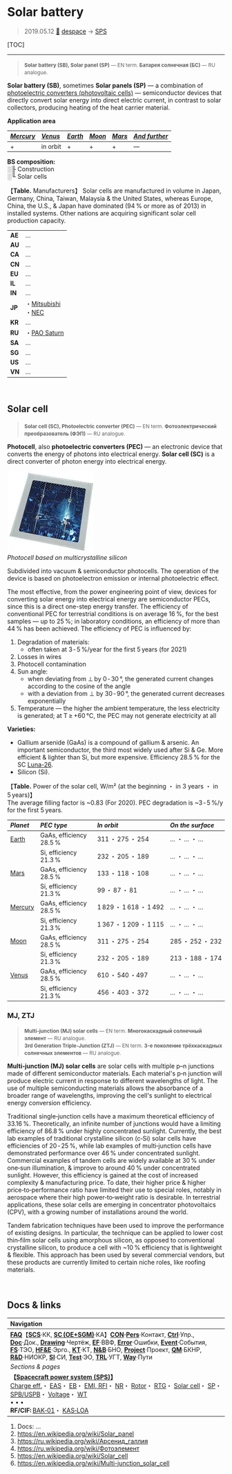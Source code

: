 # Solar battery
> 2019.05.12 [🚀](../index/index.md) [despace](index.md) → [SPS](sps.md)

[TOC]

---

> <small>**Solar battery (SB), Solar panel (SP)** — EN term. **Батарея солнечная (БС)** — RU analogue.</small>

**Solar battery (SB)**, sometimes **Solar panels (SP)** — a combination of [photoelectric converters (photovoltaic cells)](sp.md) — semiconductor devices that directly convert solar energy into direct electric current, in contrast to solar collectors, producing heating of the heat carrier material.

**Application area**

|*[Mercury](mercury.md)*|*[Venus](venus.md)*|*[Earth](earth.md)*|*[Moon](moon.md)*|*[Mars]( mars.md)*|*[And further](index.md)*|
|:--|:--|:--|:--|:--|:--|
|+|in orbit|+|+|+|—|

**BS composition:**  
░╟ Construction  
░╙ Solar cells

【**Table.** Manufacturers】 Solar cells are manufactured in volume in Japan, Germany, China, Taiwan, Malaysia & the United States, whereas Europe, China, the U.S., & Japan have dominated (94 % or more as of 2013) in installed systems. Other nations are acquiring significant solar cell production capacity.

| | |
|:--|:--|
|**AE**|…|
|**AU**|…|
|**CA**|…|
|**CN**|…|
|**EU**|…|
|**IL**|…|
|**IN**|…|
|**JP**|・[Mitsubishi](contact/mitsubishi.md)<br> ・[NEC](contact/nec.md)|
|**KR**|…|
|**RU**|・[PAO Saturn](contact/pao_saturn.md)|
|**SA**|…|
|**SG**|…|
|**US**|…|
|**VN**|…|



<p style="page-break-after:always"> </p>

## Solar cell
> <small>**Solar cell (SC), Photoelectric converter (PEC)** — EN term. **Фотоэлектрический преобразователь (ФЭП)** — RU analogue.</small>

**Photocell**, also **photoelectric converters (PEC)** — an electronic device that converts the energy of photons into electrical energy. **Solar cell (SС)** is a direct converter of photon energy into electrical energy.

[![](f/sps/solar_cell_4inch_poly_thumb.webp)](f/sps/solar_cell_4inch_poly.webp)  
*Photocell based on multicrystalline silicon*

Subdivided into vacuum & semiconductor photocells. The operation of the device is based on photoelectron emission or internal photoelectric effect.

The most effective, from the power engineering point of view, devices for converting solar energy into electrical energy are semiconductor PECs, since this is a direct one-step energy transfer. The efficiency of conventional PEC for terrestrial conditions is on average 16 %, for the best samples — up to 25 %; in laboratory conditions, an efficiency of more than 44 % has been achieved. The efficiency of PEC is influenced by:

   1. Degradation of materials:
      - often taken at 3 ‑ 5 %/year for the first 5 years (for 2021)
   1. Losses in wires
   1. Photocell contamination
   1. Sun angle:
      - when deviating from ⊥ by 0 ‑ 30 °, the generated current changes according to the cosine of the angle
      - with a deviation from ⊥ by 30 ‑ 90 °, the generated current decreases exponentially
   1. Temperature — the higher the ambient temperature, the less electricity is generated; at T ≥ +60 ℃, the PEC may not generate electricity at all

**Varieties:**

   - Gallium arsenide (GaAs) is a compound of gallium & arsenic. An important semiconductor, the third most widely used after Si & Ge. More efficient & lighter than Si, but more expensive. Efficiency 28.5 % for the SC [Luna-26](luna_26.md).
   - Silicon (Si).

【**Table.** Power of the solar cell, W/m² (at the beginning ・ in 3 years ・ in 5 years)】  
The average filling factor is ~0.83 (For 2020). PEC degradation is ~3 ‑ 5 %/y for the first 5 years.

|*Planet*|*PEC type*|*In orbit*|*On the surface*|
|:--|:--|:--|:--|
|[Earth](earth.md)|GaAs, efficiency 28.5 %|311 ・ 275 ・ 254|… ・ … ・ …|
| |Si, efficiency 21.3 %|232 ・ 205 ・ 189|… ・ … ・ …|
|[Mars](mars.md)|GaAs, efficiency 28.5 %|133 ・ 118 ・ 108|… ・ … ・ …|
| |Si, efficiency 21.3 %|99 ・ 87 ・ 81|… ・ … ・ …|
|[Mercury](mercury.md)|GaAs, efficiency 28.5 %|1 829 ・ 1 618 ・ 1 492|… ・ … ・ …|
| |Si, efficiency 21.3 %|1 367 ・ 1 209 ・ 1 115|… ・ … ・ …|
|[Moon](moon.md)|GaAs, efficiency 28.5 %|311 ・ 275 ・ 254|285 ・ 252 ・ 232|
| |Si, efficiency 21.3 %|232 ・ 205 ・ 189|213 ・ 188 ・ 174|
|[Venus](venus.md)|GaAs, efficiency 28.5 %|610 ・ 540 ・497|… ・ … ・ …|
| |Si, efficiency 21.3 %|456 ・ 403 ・ 372|… ・ … ・ …|



### MJ, ZTJ
> <small>**Multi‑junction (MJ) solar cells** — EN term. **Многокаскадный солнечный элемент** — RU analogue.</small>  
> <small>**3rd Generation Triple-Junction (ZTJ)** — EN term. **3-е поколение трёхкаскадных солнечных элементов** — RU analogue.</small>

**Multi‑junction (MJ) solar cells** are solar cells with multiple p–n junctions made of different semiconductor materials. Each material's p‑n junction will produce electric current in response to different wavelengths of light. The use of multiple semiconducting materials allows the absorbance of a broader range of wavelengths, improving the cell's sunlight to electrical energy conversion efficiency.

Traditional single‑junction cells have a maximum theoretical efficiency of 33.16 %. Theoretically, an infinite number of junctions would have a limiting efficiency of 86.8 % under highly concentrated sunlight. Currently, the best lab examples of traditional crystalline silicon (c‑Si) solar cells have efficiencies of 20 ‑ 25 %, while lab examples of multi‑junction cells have demonstrated performance over 46 % under concentrated sunlight. Commercial examples of tandem cells are widely available at 30 % under one‑sun illumination, & improve to around 40 % under concentrated sunlight. However, this efficiency is gained at the cost of increased complexity & manufacturing price. To date, their higher price & higher price‑to‑performance ratio have limited their use to special roles, notably in aerospace where their high power‑to‑weight ratio is desirable. In terrestrial applications, these solar cells are emerging in concentrator photovoltaics (CPV), with a growing number of installations around the world.

Tandem fabrication techniques have been used to improve the performance of existing designs. In particular, the technique can be applied to lower cost thin‑film solar cells using amorphous silicon, as opposed to conventional crystalline silicon, to produce a cell with ~10 % efficiency that is lightweight & flexible. This approach has been used by several commercial vendors, but these products are currently limited to certain niche roles, like roofing materials.



<p style="page-break-after:always"> </p>

## Docs & links
|Navigation|
|:--|
|**[FAQ](faq.md)**【**[SCS](scs.md)**·КК, **[SC (OE+SGM)](sc.md)**·КА】**[CON](contact.md)·[Pers](person.md)**·Контакт, **[Ctrl](control.md)**·Упр., **[Doc](doc.md)**·Док., **[Drawing](drawing.md)**·Чертёж, **[EF](ef.md)**·ВВФ, **[Error](error.md)**·Ошибки, **[Event](event.md)**·События, **[FS](fs.md)**·ТЭО, **[HF&E](hfe.md)**·Эрго., **[KT](kt.md)**·КТ, **[N&B](nnb.md)**·БНО, **[Project](project.md)**·Проект, **[QM](qm.md)**·БКНР, **[R&D](rnd.md)**·НИОКР, **[SI](si.md)**·СИ, **[Test](test.md)**·ЭО, **[TRL](trl.md)**·УГТ, **[Way](way.md)**·Пути|
|*Sections & pages*|
|**【[Spacecraft power system (SPS)](sps.md)】**<br> [Charge eff.](charge_eff.md)・ [EAS](eas.md)・ [EB](eb.md)・ [EMI, RFI](emi.md)・ [NR](nr.md)・ [Rotor](iu.md)・ [RTG](rtg.md)・ [Solar cell](sp.md)・ [SP](sp.md)・ [SPB/USPB](suspb.md)・ [Voltage](sps.md)・ [WT](wt.md)<br>• • •<br> **RF/CIF:** [BAK‑01](eas_lst.md)・ [KAS‑LOA](eas_lst.md)|

   1. Docs: …
   1. <https://en.wikipedia.org/wiki/Solar_panel>
   1. <https://ru.wikipedia.org/wiki/Арсенид_галлия>
   1. <https://ru.wikipedia.org/wiki/Фотоэлемент>
   1. <https://en.wikipedia.org/wiki/Solar_cell>
   1. <https://en.wikipedia.org/wiki/Multi-junction_solar_cell>
